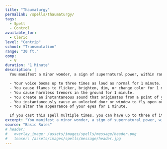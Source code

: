 ```yaml
---
title: "Thaumaturgy"
permalink: /spells/thaumaturgy/
tags:
  - Spell
  - Control
available_for:
  - Cleric
level: "Cantrip"
school: "Transmutation"
range: "30 ft."
comp:
  - V
duration: "1 Minute"
description: |
  You manifest a minor wonder, a sign of supernatural power, within range. You create one of the following magical effects within range:

  - Your voice booms up to three times as loud as normal for 1 minute.
  - You cause flames to flicker, brighten, dim, or change color for 1 minute.
  - You cause harmless tremors in the ground for 1 minute.
  - You create an instantaneous sound that originates from a point of your choice within range, such as a rumble of thunder, the cry of a raven, or ominous whispers.
  - You instantaneously cause an unlocked door or window to fly open or slam shut.
  - You alter the appearance of your eyes for 1 minute.

  If you cast this spell multiple times, you can have up to three of its 1-minute effects active at a time, and you can dismiss such an effect as an action.
excerpt: "You manifest a minor wonder, a sign of supernatural power, within range."
source: "Basic Rules"
# header:
#   overlay_image: /assets/images/spells/message/header.png
#   teaser: /assets/images/spells/message/header.jpg
---
```

